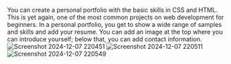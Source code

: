 You can create a personal portfolio with the basic skills in CSS and HTML. This is yet again, one of the most common projects on web development for beginners. In a personal portfolio, you get to show a wide range of samples and skills and add your resume. You can add an image at the top where you can introduce yourself; below that, you can add contact information.
![Screenshot 2024-12-07 220451](https://github.com/user-attachments/assets/cb188153-0fbf-41cd-93d0-8de40958be5f)
![Screenshot 2024-12-07 220511](https://github.com/user-attachments/assets/0ed2d606-10ea-4667-b16d-5d577286a608)
![Screenshot 2024-12-07 220549](https://github.com/user-attachments/assets/32e3b1e6-8fa5-42da-bada-0a1cd234311b)
